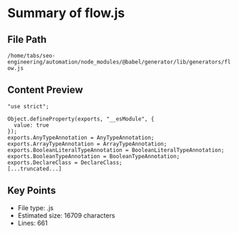 # Summary of flow.js
  
## File Path
`/home/tabs/seo-engineering/automation/node_modules/@babel/generator/lib/generators/flow.js`

## Content Preview
```
"use strict";

Object.defineProperty(exports, "__esModule", {
  value: true
});
exports.AnyTypeAnnotation = AnyTypeAnnotation;
exports.ArrayTypeAnnotation = ArrayTypeAnnotation;
exports.BooleanLiteralTypeAnnotation = BooleanLiteralTypeAnnotation;
exports.BooleanTypeAnnotation = BooleanTypeAnnotation;
exports.DeclareClass = DeclareClass;
[...truncated...]
```

## Key Points
- File type: .js
- Estimated size: 16709 characters
- Lines: 661
